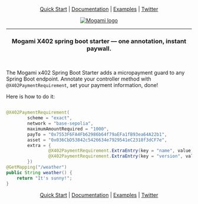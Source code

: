 <p align="center">
    <a href="https://mogami.gitbook.io/mogami/spring-boot-starter/get-started">Quick Start</a> | 
    <a href="https://mogami.gitbook.io/mogami">Documentation</a> | 
    <a href="https://github.com/mogami-tech/x402-examples">Examples</a> | 
    <a href="https://x.com/mogami_tech">Twitter</a>
</p>

<p align="center">
    <a href="https://mogami.gitbook.io/mogami/spring-boot-starter/get-started">
        <img    src="https://mogami.tech/images/logo/logo_mogami_vertical_small.png"
                alt="Mogami logo"/>
    </a>
</p>

<hr>

<h3 align="center">Mogami X402 spring boot starter — one annotation, instant paywall.</h2>
<br>

The Mogami x402 Spring Boot Starter adds a micropayment guard to any Spring Boot endpoint.
Annotate your controller method with `@X402PaymentRequirement`, set your payment information, done!

Here is how to do it:
```java

@X402PaymentRequirement(
        scheme = "exact",
        network = "base-sepolia",
        maximumAmountRequired = "1000",
        payTo = "0x7553F6FA4Fb62986b64f79aEFa1fB93ea64A22b1",
        asset = "0x036CbD53842c5426634e7929541eC2318f3dCF7e",
        extra = {
                @X402PaymentRequirement.ExtraEntry(key = "name", value = "USDC"),
                @X402PaymentRequirement.ExtraEntry(key = "version", value = "2")
        })
@GetMapping("/weather")
public String weather() {
    return "It's sunny!";
}
```

<p align="center">
    <a href="https://mogami.gitbook.io/mogami/spring-boot-starter/get-started">Quick Start</a> | 
    <a href="https://mogami.gitbook.io/mogami">Documentation</a> | 
    <a href="https://github.com/mogami-tech/x402-examples">Examples</a> | 
    <a href="https://x.com/mogami_tech">Twitter</a>
</p>
